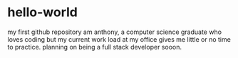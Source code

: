 # hello-world
my first github repository
am anthony, a computer science graduate who loves coding but my current work load at my office gives me little or no time to practice. planning on being a full stack developer sooon.
